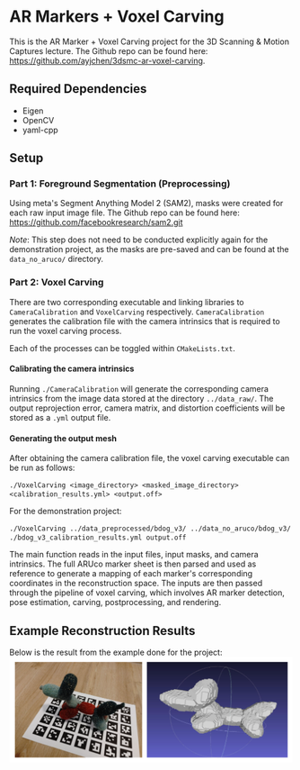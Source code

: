 # AR Markers \+ Voxel Carving
This is the AR Marker + Voxel Carving project for the 3D Scanning &amp; Motion Captures lecture.
The Github repo can be found here: https://github.com/ayjchen/3dsmc-ar-voxel-carving. 


## Required Dependencies
- Eigen
- OpenCV
- yaml-cpp


## Setup

### Part 1: Foreground Segmentation (Preprocessing)
Using meta's Segment Anything Model 2 (SAM2), masks were created for each raw input image file.
The Github repo can be found here: https://github.com/facebookresearch/sam2.git

*Note*: This step does not need to be conducted explicitly again for the demonstration project, as the masks are pre-saved and can be found at the `data_no_aruco/` directory.

### Part 2: Voxel Carving
There are two corresponding executable and linking libraries to `CameraCalibration` and `VoxelCarving` respectively. `CameraCalibration` generates the calibration file with the camera intrinsics that is required to run the voxel carving process.

Each of the processes can be toggled within `CMakeLists.txt`. 

#### Calibrating the camera intrinsics
Running `./CameraCalibration` will generate the corresponding camera intrinsics from the image data stored at the directory `../data_raw/`. The output reprojection error, camera matrix, and distortion coefficients will be stored as a `.yml` output file.  

#### Generating the output mesh
After obtaining the camera calibration file, the voxel carving executable can be run as follows:

```
./VoxelCarving <image_directory> <masked_image_directory> <calibration_results.yml> <output.off>
```

For the demonstration project:
```
./VoxelCarving ../data_preprocessed/bdog_v3/ ../data_no_aruco/bdog_v3/ ./bdog_v3_calibration_results.yml output.off
```

The main function reads in the input files, input masks, and camera intrinsics. The full ARUco marker sheet is then parsed and used as reference to generate a mapping of each marker's corresponding coordinates in the reconstruction space. The inputs are then passed through the pipeline of voxel carving, which involves AR marker detection, pose estimation, carving, postprocessing, and rendering.


## Example Reconstruction Results
Below is the result from the example done for the project:
![Example Reconstruction Result](results.png)